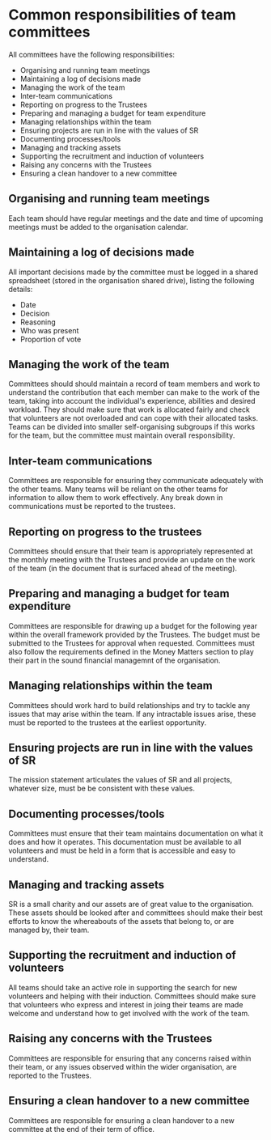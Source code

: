 # Common responsibilities of team committees

All committees have the following responsibilities:
* Organising and running team meetings
* Maintaining a log of decisions made
* Managing the work of the team
* Inter-team communications
* Reporting on progress to the Trustees
* Preparing and managing a budget for team expenditure
* Managing relationships within the team
* Ensuring projects are run in line with the values of SR
* Documenting processes/tools
* Managing and tracking assets
* Supporting the recruitment and induction of volunteers
* Raising any concerns with the Trustees
* Ensuring a clean handover to a new committee

## Organising and running team meetings
Each team should have regular meetings and the date and time of upcoming meetings must be added to the organisation calendar. 

## Maintaining a log of decisions made
All important decisions made by the committee must be logged in a shared spreadsheet (stored in the organisation shared drive), listing the following details:
* Date
* Decision
* Reasoning
* Who was present
* Proportion of vote

## Managing the work of the team
Committees should should maintain a record of team members and work to understand the contribution that each member can make to the work of the team, taking into account the individual's experience, abilities and desired workload. They should make sure that work is allocated fairly and check that volunteers are not overloaded and can cope with their allocated tasks.  Teams can be divided into smaller self-organising subgroups if this works for the team, but the committee must maintain overall responsibility. 

## Inter-team communications
Committees are responsible for ensuring they communicate adequately with the other teams. Many teams will be reliant on the other teams for information to allow them to work effectively. Any break down in communications must be reported to the trustees. 

## Reporting on progress to the trustees
Committees should ensure that their team is appropriately represented at the monthly meeting with the Trustees and provide an update on the work of the team (in the document that is surfaced ahead of the meeting).  

## Preparing and managing a budget for team expenditure
Committees are responsible for drawing up a budget for the following year within the overall framework provided by the Trustees. The budget must be submitted to the Trustees for approval when requested. Committees must also follow the requirements defined in the Money Matters section to play their part in the sound financial managemnt of the organisation. 

## Managing relationships within the team
Committees should work hard to build relationships and try to tackle any issues that may arise within the team. If any intractable issues arise, these must be reported to the trustees at the earliest opportunity. 

## Ensuring projects are run in line with the values of SR
The mission statement articulates the values of SR and all projects, whatever size, must be be consistent with these values. 

## Documenting processes/tools
Committees must ensure that their team maintains documentation on what it does and how it operates. This documentation must be available to all volunteers and must be held in a form that is accessible and easy to understand.  

## Managing and tracking assets
SR is a small charity and our assets are of great value to the organisation. These assets should be looked after and committees should make their best efforts to know the whereabouts of the assets that belong to, or are managed by, their team. 

## Supporting the recruitment and induction of volunteers
All teams should take an active role in supporting the search for new volunteers and helping with their induction. Committees should make sure that volunteers who express and interest in joing their teams are made welcome and understand how to get involved with the work of the team.

## Raising any concerns with the Trustees
Committees are responsible for ensuring that any concerns raised within their team, or any issues observed within the wider organisation, are reported to the Trustees. 

## Ensuring a clean handover to a new committee
Committees are responsible for ensuring a clean handover to a new committee at the end of their term of office. 
